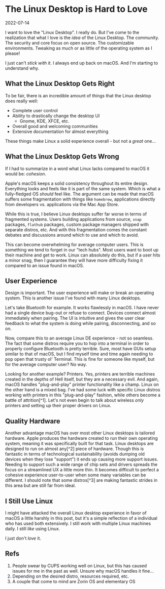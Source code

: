 # The Linux Desktop is Hard to Love

2022-07-14

I want to love the "Linux Desktop". I really do. But I've come to the realization that what I love is the *idea* of the Linux Desktop. The community. The security and core focus on open source. The customizable environments. Tweaking as much or as little of the operating system as I please!

I just can't *stick with it*. I always end up back on macOS. And I'm starting to understand why.

## What the Linux Desktop Gets Right

To be fair, there is an incredible amount of things that the Linux desktop does really well:

- Complete user control
- Ability to drastically change the desktop UI
  - Gnome, KDE, XFCE, etc.
- Overall good and welcoming communities
- Extensive documentation for almost everything

These things make Linux a solid experience overall - but not a *great* one...

## What the Linux Desktop Gets Wrong

If I had to summarize in a word what Linux lacks compared to macOS it would be: *cohesion*.

Apple's macOS keeps a solid consistency throughout its entire design. Everything looks and feels like it is part of the same system. Which is what a fully-fledged OS *should* feel like. The argument can be made that macOS suffers some fragmentation with things like `homebrew`, applications directly from developers vs. applications via the Mac App Store.

While this is true, I believe Linux desktops suffer far worse in terms of fragmented systems. Users building applications from source, `snap` packages, `flathub` packages, custom package managers shipped with separate distros, etc. And with this fragmentation comes the constant debates and discussions around which to use and which to avoid.

This can become overwhelming for average computer users. This is something we tend to forget in our "tech hubs". Most users want to boot up their machine and get to work. Linux can absolutely do this, but if a user hits a minor snag, then I guarantee they will have more difficulty fixing it compared to an issue found in macOS.

## User Experience

Design is important. The user experience will make or break an operating system. This is another issue I've found with many Linux desktops.

Let's take Bluetooth for example. It works flawlessly in macOS. I have never had a single device bug-out or refuse to connect. Devices connect almost immediately when pairing. The UI is intuitive and gives the user clear feedback to what the system is doing while pairing, disconnecting, and so on.

Now, compare this to an average Linux DE experience - not so seamless. The fact that some distros require you to hop into a terminal in order to properly configure Bluetooth is pretty terrible. Sure, most have GUIs setup similar to that of macOS, but I find myself time and time again needing to pop open that trusty ol' Terminal. This is fine for someone like myself, but for the average computer user? No way.

Looking for another example? Printers. Yes, printers are terrible machines created in the depths of Hell itself, but they are a necessary evil. And again, macOS handles "plug-and-play" printer functionality like a champ. Linux on the other hand is a mixed bag. I've had some luck with specific Linux distros working with printers in this "plug-and-play" fashion, while others become a battle of attrition[^1]. Let's not even begin to talk about wireless *only* printers and setting up their proper drivers on Linux.

## Quality Hardware

Another advantage macOS has over most other Linux desktops is tailored hardware. Apple produces the hardware created to run their own operating system, meaning it was specifically built for that task. Linux desktops are designed to run on almost any[^2] piece of hardware. Though this is fantastic in terms of technological sustainability (avoids dumping old devices when they lose "support") it ends up causing more support issues. Needing to support such a wide range of chip sets and drivers spreads the focus on a streamlined UX a little more thin. It becomes difficult to perfect a cohesive experience user-to-user when some many variables can be different. I should note that some distros[^3] are making fantastic strides in this area but are still far from ideal.

## I Still Use Linux

I might have attacked the overall Linux desktop experience in favor of macOS a little harshly in this post, but it's a simple reflection of a individual who has used both extensively. I still work with multiple Linux machines daily. I still *like* using Linux.

I just don't *love* it.

## Refs

1. People swear by CUPS working well on Linux, but this has caused issues for me in the past as well. Unsure why macOS handles it fine...
2. Depending on the desired distro, resources required, etc.
3. A couple that come to mind are Zorin OS and elementary OS